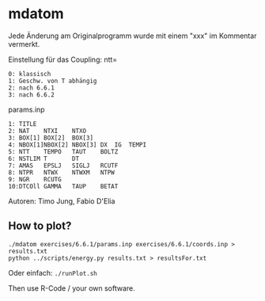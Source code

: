 mdatom
======

Jede Änderung am Originalprogramm wurde mit einem "xxx" im Kommentar vermerkt.

Einstellung für das Coupling: ntt=
```
0: klassisch
1: Geschw. von T abhängig
2: nach 6.6.1
3: nach 6.6.2
```

params.inp
```
1: TITLE
2: NAT    NTXI    NTXO
3: BOX[1] BOX[2]  BOX[3]
4: NBOX[1]NBOX[2] NBOX[3] DX  IG  TEMPI
5: NTT    TEMPO   TAUT    BOLTZ
6: NSTLIM T       DT      
7: AMAS   EPSLJ   SIGLJ   RCUTF
8: NTPR   NTWX    NTWXM   NTPW
9: NGR    RCUTG
10:DTCOll GAMMA   TAUP    BETAT
```

Autoren: Timo Jung, Fabio D'Elia


## How to plot?
```
./mdatom exercises/6.6.1/params.inp exercises/6.6.1/coords.inp > results.txt
python ../scripts/energy.py results.txt > resultsFor.txt
```

Oder einfach: `./runPlot.sh`

Then use R-Code / your own software.
